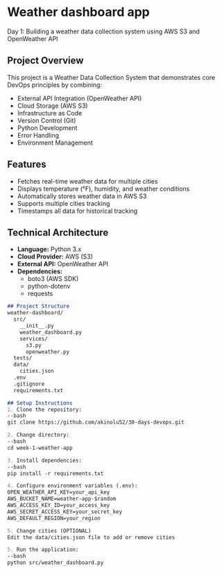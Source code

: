 # Weather dashboard app

Day 1: Building a weather data collection system using AWS S3 and OpenWeather API

## Project Overview
This project is a Weather Data Collection System that demonstrates core DevOps principles by combining:
- External API Integration (OpenWeather API)
- Cloud Storage (AWS S3)
- Infrastructure as Code
- Version Control (Git)
- Python Development
- Error Handling
- Environment Management

## Features
- Fetches real-time weather data for multiple cities
- Displays temperature (°F), humidity, and weather conditions
- Automatically stores weather data in AWS S3
- Supports multiple cities tracking
- Timestamps all data for historical tracking

## Technical Architecture
- **Language:** Python 3.x
- **Cloud Provider:** AWS (S3)
- **External API:** OpenWeather API
- **Dependencies:** 
  - boto3 (AWS SDK)
  - python-dotenv
  - requests

```markdown
## Project Structure
weather-dashboard/
  src/
    __init__.py
    weather_dashboard.py
    services/
      s3.py
      openweather.py
  tests/
  data/
    cities.json
  .env
  .gitignore
  requirements.txt

## Setup Instructions
1. Clone the repository:
--bash
git clone https://github.com/akinolu52/30-days-devops.git

2. Change directory:
--bash
cd week-1-weather-app

3. Install dependencies:
--bash
pip install -r requirements.txt

4. Configure environment variables (.env):
OPEN_WEATHER_API_KEY=your_api_key
AWS_BUCKET_NAME=weather-app-$random
AWS_ACCESS_KEY_ID=your_access_key
AWS_SECRET_ACCESS_KEY=your_secret_key
AWS_DEFAULT_REGION=your_region

5. Change cities (OPTIONAL)
Edit the data/cities.json file to add or remove cities

5. Run the application:
--bash
python src/weather_dashboard.py

